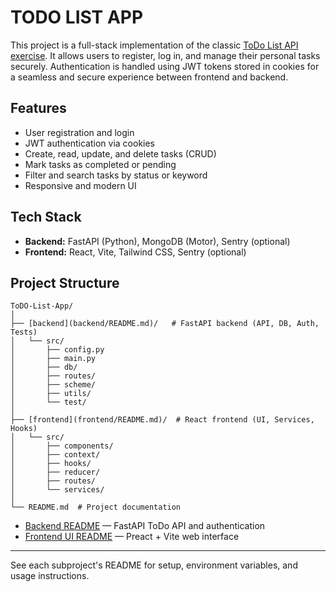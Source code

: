 # TODO LIST APP

This project is a full-stack implementation of the classic [ToDo List API exercise](https://roadmap.sh/projects/todo-list-api). It allows users to register, log in, and manage their personal tasks securely. Authentication is handled using JWT tokens stored in cookies for a seamless and secure experience between frontend and backend.


## Features
- User registration and login
- JWT authentication via cookies
- Create, read, update, and delete tasks (CRUD)
- Mark tasks as completed or pending
- Filter and search tasks by status or keyword
- Responsive and modern UI

## Tech Stack
- **Backend:** FastAPI (Python), MongoDB (Motor), Sentry (optional)
- **Frontend:** React, Vite, Tailwind CSS, Sentry (optional)

## Project Structure
```
ToDO-List-App/
│
├── [backend](backend/README.md)/   # FastAPI backend (API, DB, Auth, Tests)
│   └── src/
│       ├── config.py
│       ├── main.py
│       ├── db/
│       ├── routes/
│       ├── scheme/
│       ├── utils/
│       └── test/
│
├── [frontend](frontend/README.md)/  # React frontend (UI, Services, Hooks)
│   └── src/
│       ├── components/
│       ├── context/
│       ├── hooks/
│       ├── reducer/
│       ├── routes/
│       └── services/
│
└── README.md  # Project documentation
```

- [Backend README](backend/README.md) — FastAPI ToDo API and authentication
- [Frontend UI README](frontend/README.md) — Preact + Vite web interface

---

See each subproject's README for setup, environment variables, and usage instructions.